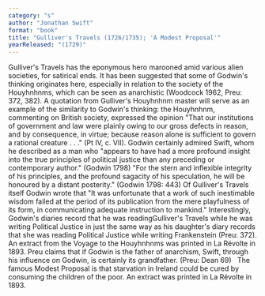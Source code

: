```yaml
---
category: "s"
author: "Jonathan Swift"
format: "book"
title: "Gulliver's Travels (1726/1735); 'A Modest Proposal'"
yearReleased: "(1729)"
---
```

Gulliver's Travels has the eponymous hero marooned amid various alien societies, for satirical ends. It has been suggested that some of Godwin's thinking originates here, especially in relation to the society of the Houyhnhnms, which can be seen as anarchistic (Woodcock 1962, Preu: 372, 382). A quotation from Gulliver's Houyhnhnm master will serve as an example of the similarity to Godwin's thinking: the Houyhnhnm, commenting on British society, expressed the opinion "That our institutions of government and law were plainly owing to our gross defects in reason, and by consequence, in virtue; because reason alone is sufficient to govern a rational creature . . ." (Pt IV, c. VII). Godwin certainly admired Swift, whom he described as a man who "appears to have had a more profound insight into the true principles of political justice than any preceding or contemporary author." (Godwin 1798) "For the stern and inflexible integrity of his principles, and the profound sagacity of his speculation, he will be honoured by a distant posterity." (Godwin 1798: 443) Of Gulliver's Travels itself Godwin wrote that "It was unfortunate that a work of such inestimable wisdom failed at the period of its publication from the mere playfulness of its form, in communicating adequate instruction to mankind." Interestingly, Godwin's diaries record that he was readingGulliver's Travels while he was writing Political Justice in just the same way as his daughter's diary records that she was reading Political Justice while writing Frankenstein (Preu: 372). An extract from the Voyage to the Houyhnhnms was printed in La Révolte in 1893. Preu claims that if Godwin is the father of anarchism, Swift, through his influence on Godwin, is certainly its grandfather. (Preu: Dean 69)
 
The famous Modest Proposal is that starvation in Ireland could be cured by consuming the children of the poor. An extract was printed in La Révolte in 1893.
 